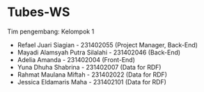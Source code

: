 # Tubes-WS

<p>Tim pengembang: Kelompok 1</p>

- Refael Juari Siagian - 231402055 (Project Manager, Back-End)
- Mayadi Alamsyah Putra Silalahi - 231402046 (Back-End)
- Adelia Amanda - 231402004 (Front-End)
- Yuna Dhuha Shabrina - 231402007 (Data for RDF)
- Rahmat Maulana Miftah - 231402022 (Data for RDF)
- Jessica Eldamaris Maha - 231402101 (Data for RDF)
